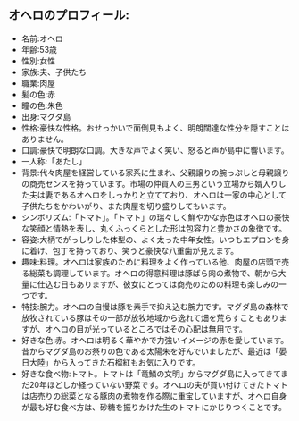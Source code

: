 ## オヘロのプロフィール:

* 名前:オヘロ
* 年齢:53歳
* 性別:女性
* 家族:夫、子供たち
* 職業:肉屋
* 髪の色:赤
* 瞳の色:朱色
* 出身:マグダ島
* 性格:豪快な性格。おせっかいで面倒見もよく、明朗闊達な性分を隠すことはありません。
* 口調:豪快で明朗な口調。大きな声でよく笑い、怒ると声が島中に響います。
* 一人称:「あたし」
* 背景:代々肉屋を経営している家系に生まれ、父親譲りの腕っぷしと母親譲りの商売センスを持っています。市場の仲買人の三男という立場から婿入りした夫は妻であるオヘロをしっかりと立てており、オヘロは一家の中心として子供たちをかわいがり、また肉屋を切り盛りしてもいます。
* シンボリズム:「トマト」。「トマト」の瑞々しく鮮やかな赤色はオヘロの豪快な笑顔と情熱を表し、丸くふっくらとした形は包容力と豊かさの象徴です。
* 容姿:大柄でがっしりした体型の、よく太った中年女性。いつもエプロンを身に着け、包丁を持っており、笑うと豪快な八重歯が見えます。
* 趣味:料理。オヘロは家族のために料理をよく作っている他、肉屋の店頭で売る総菜も調理しています。オヘロの得意料理は豚ばら肉の煮物で、朝から大量に仕込む日もありますが、彼女にとっては商売のための料理も楽しみの一つです。
* 特技:腕力。オヘロの自慢は豚を素手で抑え込む腕力です。マグダ島の森林で放牧されている豚はその一部が放牧地域から逸れて畑を荒らすこともありますが、オヘロの目が光っているところではその心配は無用です。
* 好きな色:赤。オヘロは明るく華やかで力強いイメージの赤を愛しています。昔からマグダ島のお祭りの色である太陽朱を好んでいましたが、最近は「晏日大陸」から入ってきた石榴紅もお気に入りです。
* 好きな食べ物:トマト。トマトは「竜鱗の文明」からマグダ島に入ってきてまだ20年ほどしか経っていない野菜です。オヘロの夫が買い付けてきたトマトは店売りの総菜となる豚肉の煮物を作る際に重宝していますが、オヘロ自身が最も好む食べ方は、砂糖を振りかけた生のトマトにかじりつくことです。
